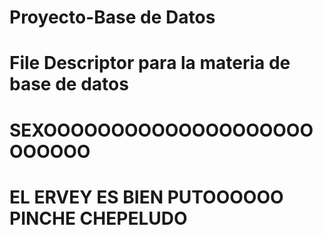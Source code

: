 # Proyecto-Base de Datos
# File Descriptor para la materia de base de datos
# SEXOOOOOOOOOOOOOOOOOOOOOOOOOO
# EL ERVEY ES BIEN PUTOOOOOO PINCHE CHEPELUDO
